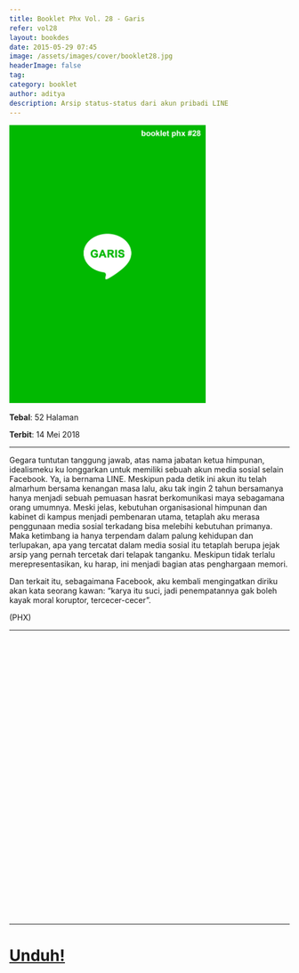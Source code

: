 ```yaml
---
title: Booklet Phx Vol. 28 - Garis
refer: vol28
layout: bookdes
date: 2015-05-29 07:45
image: /assets/images/cover/booklet28.jpg
headerImage: false
tag:
category: booklet
author: aditya
description: Arsip status-status dari akun pribadi LINE
---
```

 
<img class="image" src="/assets/images/cover/booklet28.jpg" alt="__" height="500px">
 
__Tebal__: 52 Halaman
 
__Terbit__: 14 Mei 2018
 
***
 
Gegara tuntutan tanggung jawab, atas nama jabatan ketua himpunan, idealismeku ku longgarkan untuk memiliki sebuah akun media sosial selain Facebook. Ya, ia bernama LINE. Meskipun pada detik ini akun itu telah almarhum bersama kenangan masa lalu, aku tak ingin 2 tahun bersamanya hanya menjadi sebuah pemuasan hasrat berkomunikasi maya sebagamana orang umumnya. Meski jelas, kebutuhan organisasional himpunan dan kabinet di kampus menjadi pembenaran utama, tetaplah aku merasa penggunaan media sosial terkadang bisa melebihi kebutuhan primanya. Maka ketimbang ia hanya terpendam dalam palung kehidupan dan terlupakan, apa yang tercatat dalam media sosial itu tetaplah berupa jejak arsip yang pernah tercetak dari telapak tanganku. Meskipun tidak terlalu merepresentasikan, ku harap, ini menjadi bagian atas penghargaan memori. 

Dan terkait itu, sebagaimana Facebook, aku kembali mengingatkan diriku akan kata seorang kawan: 
“karya itu suci, jadi penempatannya gak boleh kayak moral koruptor, tercecer-cecer”. 

(PHX) 
 
***

<div data-configid="7319434/60985927" style="width:100%; height:500px;" class="issuuembed"></div>
<script type="text/javascript" src="//e.issuu.com/embed.js" async="true"></script>
 
***
 
# [Unduh!][akses]
 
[akses]: http://phoenixfin.github.io/assets/pdf/bookletphx/booklet28.pdf


